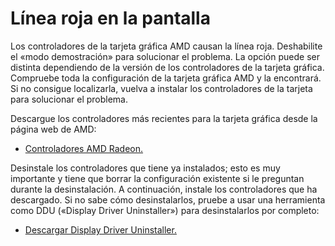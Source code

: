 # Línea roja en la pantalla

Los controladores de la tarjeta gráfica AMD causan la línea roja. Deshabilite el «modo demostración» para solucionar el problema. La opción puede ser distinta dependiendo de la versión de los controladores de la tarjeta gráfica. Compruebe toda la configuración de la tarjeta gráfica AMD y la encontrará. Si no consigue localizarla, vuelva a instalar los controladores de la tarjeta para solucionar el problema.

Descargue los controladores más recientes para la tarjeta gráfica desde la página web de AMD:

* [Controladores AMD Radeon.](https://www.amd.com/es/support)

Desinstale los controladores que tiene ya instalados; esto es muy importante y tiene que borrar la configuración existente si le preguntan durante la desinstalación. A continuación, instale los controladores que ha descargado. Si no sabe cómo desinstalarlos, pruebe a usar una herramienta como DDU («Display Driver Uninstaller») para desinstalarlos por completo:

* [Descargar Display Driver Uninstaller.](https://www.guru3d.com/files-details/display-driver-uninstaller-download.html)